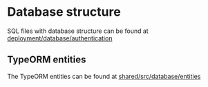 # Database structure

SQL files with database structure can be found at [deployment/database/authentication](../../deployment/database/authentication)

## TypeORM entities

The TypeORM entities can be found at [shared/src/database/entities](../../shared/src/database/entities)
